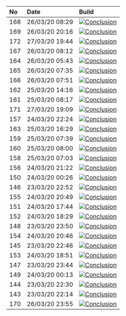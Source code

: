 | No  | Date           | Build                                                                                                                                                                      |
| :-- | :------------- | :------------------------------------------------------------------------------------------------------------------------------------------------------------------------- |
| 168 | 26/03/20 08:29 | [![Conclusion](https://img.shields.io/badge/build-pass-brightgreen)](https://github.com/e2e-boilerplate/protractor-es-modules-esm-mocha-chai-expect/actions/runs/63778214) |
| 169 | 26/03/20 20:16 | [![Conclusion](https://img.shields.io/badge/build-pass-brightgreen)](https://github.com/e2e-boilerplate/protractor-es-modules-esm-mocha-chai-expect/actions/runs/64225572) |
| 172 | 27/03/20 19:44 | [![Conclusion](https://img.shields.io/badge/build-pass-brightgreen)](https://github.com/e2e-boilerplate/protractor-es-modules-esm-mocha-chai-expect/actions/runs/64985233) |
| 167 | 26/03/20 08:12 | [![Conclusion](https://img.shields.io/badge/build-pass-brightgreen)](https://github.com/e2e-boilerplate/protractor-es-modules-esm-mocha-chai-expect/actions/runs/63768420) |
| 164 | 26/03/20 05:43 | [![Conclusion](https://img.shields.io/badge/build-pass-brightgreen)](https://github.com/e2e-boilerplate/protractor-es-modules-esm-mocha-chai-expect/actions/runs/63675179) |
| 165 | 26/03/20 07:35 | [![Conclusion](https://img.shields.io/badge/build-pass-brightgreen)](https://github.com/e2e-boilerplate/protractor-es-modules-esm-mocha-chai-expect/actions/runs/63745173) |
| 166 | 26/03/20 07:51 | [![Conclusion](https://img.shields.io/badge/build-pass-brightgreen)](https://github.com/e2e-boilerplate/protractor-es-modules-esm-mocha-chai-expect/actions/runs/63750955) |
| 162 | 25/03/20 14:16 | [![Conclusion](https://img.shields.io/badge/build-pass-brightgreen)](https://github.com/e2e-boilerplate/protractor-es-modules-esm-mocha-chai-expect/actions/runs/63211469) |
| 161 | 25/03/20 08:17 | [![Conclusion](https://img.shields.io/badge/build-pass-brightgreen)](https://github.com/e2e-boilerplate/protractor-es-modules-esm-mocha-chai-expect/actions/runs/62974158) |
| 171 | 27/03/20 19:09 | [![Conclusion](https://img.shields.io/badge/build-pass-brightgreen)](https://github.com/e2e-boilerplate/protractor-es-modules-esm-mocha-chai-expect/actions/runs/64974162) |
| 157 | 24/03/20 22:24 | [![Conclusion](https://img.shields.io/badge/build-pass-brightgreen)](https://github.com/e2e-boilerplate/protractor-es-modules-esm-mocha-chai-expect/actions/runs/62686255) |
| 163 | 25/03/20 16:29 | [![Conclusion](https://img.shields.io/badge/build-fail-red)](https://github.com/e2e-boilerplate/protractor-es-modules-esm-mocha-chai-expect/actions/runs/63290999)         |
| 159 | 25/03/20 07:39 | [![Conclusion](https://img.shields.io/badge/build-pass-brightgreen)](https://github.com/e2e-boilerplate/protractor-es-modules-esm-mocha-chai-expect/actions/runs/62951416) |
| 160 | 25/03/20 08:00 | [![Conclusion](https://img.shields.io/badge/build-pass-brightgreen)](https://github.com/e2e-boilerplate/protractor-es-modules-esm-mocha-chai-expect/actions/runs/62952780) |
| 158 | 25/03/20 07:03 | [![Conclusion](https://img.shields.io/badge/build-fail-red)](https://github.com/e2e-boilerplate/protractor-es-modules-esm-mocha-chai-expect/actions/runs/62928973)         |
| 156 | 24/03/20 21:22 | [![Conclusion](https://img.shields.io/badge/build-pass-brightgreen)](https://github.com/e2e-boilerplate/protractor-es-modules-esm-mocha-chai-expect/actions/runs/62659606) |
| 150 | 24/03/20 00:26 | [![Conclusion](https://img.shields.io/badge/build-pass-brightgreen)](https://github.com/e2e-boilerplate/protractor-es-modules-esm-mocha-chai-expect/actions/runs/61951862) |
| 146 | 23/03/20 22:52 | [![Conclusion](https://img.shields.io/badge/build-pass-brightgreen)](https://github.com/e2e-boilerplate/protractor-es-modules-esm-mocha-chai-expect/actions/runs/61911149) |
| 155 | 24/03/20 20:49 | [![Conclusion](https://img.shields.io/badge/build-pass-brightgreen)](https://github.com/e2e-boilerplate/protractor-es-modules-esm-mocha-chai-expect/actions/runs/62642191) |
| 151 | 24/03/20 17:44 | [![Conclusion](https://img.shields.io/badge/build-pass-brightgreen)](https://github.com/e2e-boilerplate/protractor-es-modules-esm-mocha-chai-expect/actions/runs/62548437) |
| 152 | 24/03/20 18:29 | [![Conclusion](https://img.shields.io/badge/build-pass-brightgreen)](https://github.com/e2e-boilerplate/protractor-es-modules-esm-mocha-chai-expect/actions/runs/62573075) |
| 148 | 23/03/20 23:50 | [![Conclusion](https://img.shields.io/badge/build-pass-brightgreen)](https://github.com/e2e-boilerplate/protractor-es-modules-esm-mocha-chai-expect/actions/runs/61934928) |
| 154 | 24/03/20 20:46 | [![Conclusion](https://img.shields.io/badge/build-pass-brightgreen)](https://github.com/e2e-boilerplate/protractor-es-modules-esm-mocha-chai-expect/actions/runs/62641483) |
| 145 | 23/03/20 22:46 | [![Conclusion](https://img.shields.io/badge/build-pass-brightgreen)](https://github.com/e2e-boilerplate/protractor-es-modules-esm-mocha-chai-expect/actions/runs/61909866) |
| 153 | 24/03/20 18:51 | [![Conclusion](https://img.shields.io/badge/build-pass-brightgreen)](https://github.com/e2e-boilerplate/protractor-es-modules-esm-mocha-chai-expect/actions/runs/62581622) |
| 147 | 23/03/20 23:44 | [![Conclusion](https://img.shields.io/badge/build-fail-red)](https://github.com/e2e-boilerplate/protractor-es-modules-esm-mocha-chai-expect/actions/runs/61932716)         |
| 149 | 24/03/20 00:13 | [![Conclusion](https://img.shields.io/badge/build-pass-brightgreen)](https://github.com/e2e-boilerplate/protractor-es-modules-esm-mocha-chai-expect/actions/runs/61947718) |
| 144 | 23/03/20 22:30 | [![Conclusion](https://img.shields.io/badge/build-pass-brightgreen)](https://github.com/e2e-boilerplate/protractor-es-modules-esm-mocha-chai-expect/actions/runs/61904766) |
| 143 | 23/03/20 22:14 | [![Conclusion](https://img.shields.io/badge/build-pass-brightgreen)](https://github.com/e2e-boilerplate/protractor-es-modules-esm-mocha-chai-expect/actions/runs/61899673) |
| 170 | 26/03/20 23:55 | [![Conclusion](https://img.shields.io/badge/build-pass-brightgreen)](https://github.com/e2e-boilerplate/protractor-es-modules-esm-mocha-chai-expect/actions/runs/64316375) |
